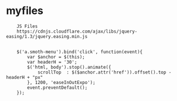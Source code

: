 # myfiles

        JS Files
        https://cdnjs.cloudflare.com/ajax/libs/jquery-easing/1.3/jquery.easing.min.js
        
        
        $('a.smoth-menu').bind('click', function(event){
            var $anchor = $(this);
            var headerH = '30';
            $('html, body').stop().animate({
                scrollTop  : $($anchor.attr('href')).offset().top - headerH + "px"
            }, 1200, 'easeInOutExpo');
            event.preventDefault();
        });
